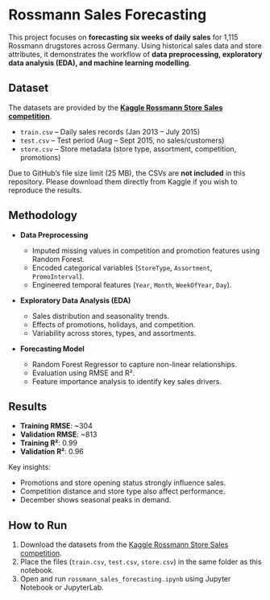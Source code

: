 # Rossmann Sales Forecasting  

This project focuses on **forecasting six weeks of daily sales** for 1,115 Rossmann drugstores across Germany. Using historical sales data and store attributes, it demonstrates the workflow of **data preprocessing, exploratory data analysis (EDA), and machine learning modelling**.  
 

## Dataset  
The datasets are provided by the **[Kaggle Rossmann Store Sales competition](https://www.kaggle.com/competitions/rossmann-store-sales)**.  

- `train.csv` – Daily sales records (Jan 2013 – July 2015)  
- `test.csv` – Test period (Aug – Sept 2015, no sales/customers)  
- `store.csv` – Store metadata (store type, assortment, competition, promotions)  

Due to GitHub’s file size limit (25 MB), the CSVs are **not included** in this repository. Please download them directly from Kaggle if you wish to reproduce the results.  


## Methodology  
- **Data Preprocessing**  
  - Imputed missing values in competition and promotion features using Random Forest.  
  - Encoded categorical variables (`StoreType`, `Assortment`, `PromoInterval`).  
  - Engineered temporal features (`Year`, `Month`, `WeekOfYear`, `Day`).  

- **Exploratory Data Analysis (EDA)**  
  - Sales distribution and seasonality trends.  
  - Effects of promotions, holidays, and competition.  
  - Variability across stores, types, and assortments.  

- **Forecasting Model**  
  - Random Forest Regressor to capture non-linear relationships.  
  - Evaluation using RMSE and R².  
  - Feature importance analysis to identify key sales drivers.  


## Results  
- **Training RMSE**: ~304  
- **Validation RMSE**: ~813  
- **Training R²**: 0.99  
- **Validation R²**: 0.96  

Key insights:  
- Promotions and store opening status strongly influence sales.  
- Competition distance and store type also affect performance.  
- December shows seasonal peaks in demand.  


## How to Run  
1. Download the datasets from the [Kaggle Rossmann Store Sales competition](https://www.kaggle.com/competitions/rossmann-store-sales).  
2. Place the files (`train.csv`, `test.csv`, `store.csv`) in the same folder as this notebook.  
3. Open and run `rossmann_sales_forecasting.ipynb` using Jupyter Notebook or JupyterLab.  

